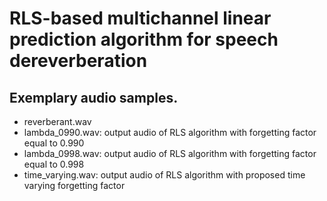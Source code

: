 # RLS-based multichannel linear prediction algorithm for speech dereverberation 

## Exemplary audio samples.
- reverberant.wav  
- lambda_0990.wav: output audio of RLS algorithm with forgetting factor equal to 0.990
- lambda_0998.wav: output audio of RLS algorithm with forgetting factor equal to 0.998
- time_varying.wav: output audio of RLS algorithm with proposed time varying forgetting factor 